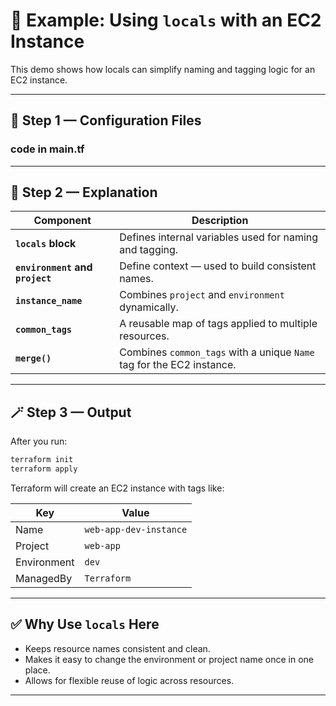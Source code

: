 
# 🚀 Example: Using `locals` with an EC2 Instance

This demo shows how locals can simplify naming and tagging logic for an EC2 instance.

---

## 🧩 Step 1 — Configuration Files

### **code in main.tf**
 

---

## 🧠 Step 2 — Explanation

| Component                       | Description                                                           |
| ------------------------------- | --------------------------------------------------------------------- |
| **`locals` block**              | Defines internal variables used for naming and tagging.               |
| **`environment` and `project`** | Define context — used to build consistent names.                      |
| **`instance_name`**             | Combines `project` and `environment` dynamically.                     |
| **`common_tags`**               | A reusable map of tags applied to multiple resources.                 |
| **`merge()`**                   | Combines `common_tags` with a unique `Name` tag for the EC2 instance. |

---

## 🪄 Step 3 — Output

After you run:

```bash
terraform init
terraform apply
```

Terraform will create an EC2 instance with tags like:

| Key         | Value                  |
| ----------- | ---------------------- |
| Name        | `web-app-dev-instance` |
| Project     | `web-app`              |
| Environment | `dev`                  |
| ManagedBy   | `Terraform`            |

---

## ✅ Why Use `locals` Here

* Keeps resource names consistent and clean.
* Makes it easy to change the environment or project name once in one place.
* Allows for flexible reuse of logic across resources.

---
